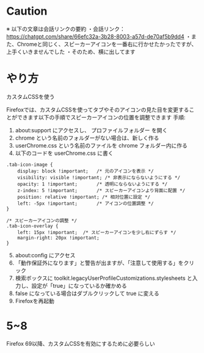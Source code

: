 # Caution
※ 以下の文章は会話リンクの要約
・会話リンク：https://chatgpt.com/share/66efc32a-3b28-8003-a57d-de70af5b9dd4
・また、Chromeと同じく、スピーカーアイコンを一番右に行かせたかったですが、上手くいきませんでした
・そのため、横に出してます

# やり方

カスタムCSSを使う

Firefoxでは、カスタムCSSを使ってタブやそのアイコンの見た目を変更することができます以下の手順でスピーカーアイコンの位置を調整できます
手順:

1. about:support にアクセスし、 プロファイルフォルダー を開く
1. chrome という名前のフォルダーがない場合は、新しく作る
1. userChrome.css という名前のファイルを chrome フォルダー内に作る
1. 以下のコードを userChrome.css に書く
```
.tab-icon-image {
    display: block !important;   /* 元のアイコンを表示 */
    visibility: visible !important; /* 非表示にならないようにする */
    opacity: 1 !important;       /* 透明にならないようにする */
    z-index: 5 !important;       /* スピーカーアイコンより背面に配置 */
    position: relative !important; /* 相対位置に設定 */
    left: -5px !important;       /* アイコンの位置調整 */
}

/* スピーカーアイコンの調整 */
.tab-icon-overlay {
    left: 15px !important;  /* スピーカーアイコンを少し右にずらす */
    margin-right: 20px !important;
}
```

5. about:config にアクセス
6. 「動作保証外になります」と警告が出ますが、「注意して使用する」をクリック
7. 検索ボックスに toolkit.legacyUserProfileCustomizations.stylesheets と入力し、設定が「true」になっているか確かめる
8. false になっている場合はダブルクリックして true に変える
9. Firefoxを再起動

# 5~8
Firefox 69以降、カスタムCSSを有効にするために必要らしい
